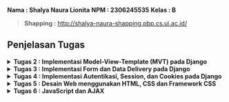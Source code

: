 **Nama : Shalya Naura Lionita**
**NPM : 2306245535**
**Kelas : B**
>**Shapping :** http://shalya-naura-shapping.pbp.cs.ui.ac.id/

## **Penjelasan Tugas**
<details>
<summary> <b> Tugas 2 : Implementasi Model-View-Template (MVT) pada Django <b> </summary>  


## **Implementasi Checklist Tugas**
* ### Membuat proyek Django baru:
1. Pertama saya membuat direktori baru dengan nama 'shapping' kemudian mengaktifkan virtual environmentnya.
2. Membuat berkas baru dengan nama requirement.txt untuk menyimpan dependencies yang diperlukan, yaitu :
```
django
gunicorn
whitenoise
psycopg2-binary
requests
urllib3
```

3. Melakukan instalasi terhadap dependenciesnya dengan menjalankan perintah 'pip install -r requirements.txt'
4. Terakhir membuat proyek Django bernama 'shapping' dengan menjalankan perintah 'django-admin startproject mental_health_tracker .'  


* ### Membuat aplikasi dengan nama main pada proyek Shapping:
1. Membuka terminal di dalam direktori Shapping kemudian menjalankan perintah 'python manage.py startapp main' agar membuat direktori baru bernama main di dalam direktori utama Shappiing.
2. Setelah terbentuk direktori baru bernama main, direktori main tersebut akan berisi struktur awal untuk membuat aplikasi.
3. Mmebuka berkas settings.py di dalam direktori proyek Shapping (bukan direktori utama) kemudian menambahkan 'main' di dalam daftar aplikasi yang dapat diakses pada variabel INSTALLED_APPS.
4. aplikasi main berhasil dibuat dan didaftarkan.  


* ### Membuat routing pada proyek agar dapat menjalankan aplikasi main:
1. Membuat berkas urls.py di dalam direktori main yang telah saya buat tadi
2. Mengisi urls.py dengan kode berikut :

```
from django.urls import path
from main.views import show_main

app_name = 'main'

urlpatterns = [
    path('', show_main, name='show_main'),
]
```

3. Membuka berkas urls.py yang ada di dalam direktori proyek shapping lalu menambahkan fungsi include dan rute Url di dalam variabel urlpatterns seperti berikut :

```
from django.contrib import admin
from django.urls import path, include

urlpatterns = [
    path('admin/', admin.site.urls),
    path('', include('main.urls')),
]
```

4. Menjalankan proyek Django dengan perintah 'python manage.py runserver'.  


* ### Membuat model pada aplikasi main dengan nama Product yang memiliki atribut wajib name, price, dan description :
1. Membuka berkas models.py yang sudah ada pada direktori aplikasi main kemudian diisi dengan kode berikut:

```
from django.db import models

class MoodEntry(models.Model):
    mood = models.CharField(max_length=255)
    time = models.DateField(auto_now_add=True)
    feelings = models.TextField()
    mood_intensity = models.IntegerField()

    @property
    def is_mood_strong(self):
        return self.mood_intensity > 5
```

2. Menjalankan perintah 'python manage.py makemigrations' untuk membuat migrasi model dan perintah 'python manage.py migrate' untuk menerapkan migrasi ke dalam basis data lokal.  


* ### Membuat sebuah fungsi pada views.py :
1. Membuka berkasi views.py yang terletak di dalam berkas aplikasi main kemudia menambahkan fungsi show_main di bawah impor yang sudah ada seperti berikut :

```
def show_main(request):
context = {
    'name' : 'Liquid Blush',
    'price': 'Rp350.000,00',
    'description': 'Meet our new Liquid Blush with high quiality ingredients that will blow your mind!',
    'rating' : '4.7/5.0',
}

return render(request, "main.html", context)  
```  


* ### Membuat sebuah routing pada urls.py aplikasi main untuk memetakan fungsi yang telah dibuat pada views.py :
1. Membuat berkas urls.py di dalam direktori main yang telah saya buat tadi
2. Mengisi urls.py dengan kode berikut :

```
from django.urls import path
from main.views import show_main

app_name = 'main'

urlpatterns = [
    path('', show_main, name='show_main'),
]
```

3. Membuka berkas urls.py yang ada di dalam direktori proyek shapping lalu menambahkan fungsi include dan rute Url di dalam variabel 
```
urlpatterns seperti berikut :

    from django.contrib import admin
    from django.urls import path, include

    urlpatterns = [
        path('admin/', admin.site.urls),
        path('', include('main.urls')),
    ]
```

4. Menjalankan proyek Django dengan perintah 'python manage.py runserver'.  


* ### Melakukan deployment ke PWS terhadap aplikasi yang sudah dibuat :
1. Mengakses halaman pws (https://pbp.cs.ui.ac.id) kemudian login dengan data diri saya
2. DI home page PWS, saya membuat proyek baru dengan 'Create New Project' lalu membuat project name sebagai shapping.
3. Kembali ke VS Code, pada berkas settings.py di dalam direktori proyek shapping saya mengubah ALLOWED_HOSTS menjadi:

```
    ALLOWED_HOSTS = ["localhost", "127.0.0.1", "shalya-naura-shapping.pbp.cs.ui.ac.id"]
```

4. Melakukan perintah git add, commit, dan push untuk menyimpan perubahan ke repositori GitHub yang telah saya buat sebelumnya.
5. Menjalankan perintah yang ada di informasi Project Command setelah saya membuat project baru di PWS di dalam terminal direktori utama shapping saya.
6. Saat melakukan perintah push ke dalam PWS saya, saya memasukkan username dan password yang saya terima saat saya membuat project di PWS.
7. Menjalankan perintah 'git branch -M main' untuk merubah branch utama saya menjadi main
8. Terakhir saya menunggu di site bar situs PWS saya hingga project saya menjadi success.

* ### Membuat sebuah README.md :
1. Membuat berkas baru README.md
2. Masukkan link aplikasi PWS saya yang sudah di-deploy
3. Menjawab pertanyaan yang disediakan  


## **Bagan Request Client ke web aplikasi berbasis Django**
![Bagan](images/bagan.jpg)
Pada aplikasi berbasis Django, alur dimulai ketika client mengirimkan request HTTP ke server. Request ini diterima oleh urls.py, yang bertugas memetakan URL ke fungsi tertentu di views.py. Di views.py, logika aplikasi diproses, dan jika diperlukan data dari database, views.py akan berinteraksi dengan models.py untuk mengambil atau memanipulasi data. Setelah data diperoleh, views.py mengirimkan data tersebut ke template (mengubah HTTP ke bentuk halaman HTML) yang akan di-render menjadi halaman web. views.py kemudian akan mengambil data yang diperlukan models.py lalu menampilkannya menggunakan template.  



## **Menjelaskan Fungsi git dalam pengembangan perangkat lunak**
Git adalah alat versi kontrol yang digunakan dalam pengembangan perangkat lunak untuk:
1. Melacak Perubahan Kode: Mencatat setiap perubahan yang dilakukan pada kode, memungkinkan pengembang untuk melihat riwayat perubahan.
2. Kolaborasi Tim: Memungkinkan beberapa pengembang bekerja pada proyek yang sama tanpa konflik melalui fitur branching.
3. Branching dan Merging: Pengembang dapat membuat branch untuk fitur baru atau perbaikan, lalu menggabungkannya ke kode utama setelah diuji.
4. Pemulihan Versi: Memungkinkan rollback ke versi kode sebelumnya jika terjadi kesalahan.
5, Review Kode: Kode dapat direview melalui pull request sebelum digabungkan ke branch utama.  



## **Mengapa framework Django dijadikaan pemulaan pembelajaran pengembangan perangkat lunak?**
Django dipilih untuk pemula karena:
1. Struktur MVT yang jelas memudahkan pemahaman.
2. Fitur bawaan lengkap (otentikasi, keamanan, manajemen database) mempercepat pengembangan.
3. ORM sederhana mempermudah interaksi dengan database tanpa perlu SQL.
4. Keamanan bawaan melindungi dari ancaman umum seperti CSRF dan SQL injection.
5. Dokumentasi lengkap dan komunitas besar mendukung pembelajaran.

Django memungkinkan pemula memahami konsep dasar pengembangan web dengan cepat dan efektif.  



## **Mengapa model pada Django disebut sebagai ORM?**  
Model pada Django disebut sebagai ORM (Object-Relational Mapping) karena model ini menghubungkan antara objek Python dan tabel dalam database. Dengan ORM, pengembang dapat berinteraksi dengan database menggunakan objek Python alih-alih menulis query SQL langsung.

ORM secara otomatis menerjemahkan operasi seperti Create, Read, Update, Delete (CRUD) ke dalam perintah SQL yang dieksekusi di database, sehingga pengembang hanya perlu bekerja dengan objek Python untuk mengelola data. Ini membuat pengelolaan database lebih sederhana dan lebih aman.  

</details>

<details>
<summary> <b> Tugas 3 : Implementasi Form dan Data Delivery pada Django <b> </summary>

## **Mengapa kita memerlukan data delivery dalam pengimplementasian sebuah platform?**
Data delivery diperlukan dalam pengimplementasian sebuha platform karena platform modern sering kali mengandalkan transfer data yang efisien, aman, dan tepat waktu untuk menyediakan layanan kepada pengguna. Beberapa alasan mengapa data delivery sengatlah penting :
1. Ketersediaan dan Kecepatan Akses Informasi : Data delivery memastikan pengguna dapat mengakses informasi yang mereka butuhkan dengan cepat dan tepat.
2. Sinkronisasi Data antar Komponen : Data delivery membantu menyinkronkan data di antara komponen-komponen tersebut sehingga sistem bekerja secara konsisten dan terkoordinasi.
3. User Experience yang Lebih Baik : Pengiriman data yang cepat dan handal memastikan pengguna tidak mengalami lag atau kesalahan saat mengakses platform.

Masih ada banyak lagi alasan mengapa memerlukan data delivery dalam pengimplementasian sebuah platform seperti real-time data processing, keamanan dan privasi data, Optimasi kinerja sistem, dan lain sebagainya. Maka dari itu, data delivery menjadi hal yang sangat penting dalam pengoperasian platform modern. Dengan pengiriman data yang tepat dan efisien, platform dapat memberikan layanan yang lebih cepat, lebih aman, dan lebih dapat diandalkan, yang pada akhirnya menignkatkan pengalaman pengguna dan efisiensi operasional.  



## **Menurutmu, mana yang lebih baik antara XML dan JSON? Mengapa JSON lebih populer dibandingkan XML?**
Menurut saya, JSON lebih baik jika dibandingkan dengan XML. Secara umum, JSON memang lebih disukai dan populer dibandingkan XML, terutama dalam pengembangan aplikasi web modern. Ada beberapa alasan yang dapat mendukung pernyataan saya mengenai popularitas JSON dibandingkan dengan XML :
1. Format yang Lebih Ringkas dan Mudah Dibaca : JSON memiliki format yang lebih sederhana, ringkas, dan mudah dibaca karena JSON menggunakan tanda kurung kurawal "{}" untuk objek dan tanda kurung siku "[]" untuk array. XML, di sisi lain, menggunakan tag pembuka dan penutup "(<tag>...</tag>)", yang cenderung membuat file panjang dan sulit dibaca.
2. Kinerja yang Lebih Baik : Karena JSON lebih ringan dan ringkas dibandingkan XML, pengiriman data JSON melalui jaringan memerlukan lebih sedikit bandwith dan labih cepat.
3. Lebih Mudah Diprodes oleh Banyak Bahasa Pemrograman : JSON lebih mudah diproses oleh banyak bahasa pemrograman modern, seperti Python, Ruby, JavaScript, dan PHP memiliki dukungan asli untuk bekerja dengan JSON.

Berdasarkan alasan-alasan tersebut, menurut saya, JSON lebih baik dalam hal kinerja, kemudahan integrasi, dan kesederhanaan, sehingga lebih cocok untuk aplikasi web dan mobile modern. Meskipun terkadang XML masih perlu digunakan untuk hal-hal tertentu, JSON tetap lebih populer dan nyaman digunakan karena kesederhanaan, efisiensi, dan kemampuannya untuk bekerja lebih baik dengan bahasa pemrograman modern dan arsitektur web.  

  

## **Jelaskan fungsi dari method is_valid() pada form Django dan mengapa kita membutuhkan method tersebut?**
Method is_valid() pada form Django memiliki fungsi untuk memvalidasi data yang dikirimkan ke form, baik dari request (biasanya POST) maupun dari sumber lainnya. Method ini sangat penting karena memastikan bahwa data yang di-input oleh pengguna sudah sesuai dengan aturan dan batasan yang ditentukan pada form sebelum data tersebut digunakan atau disimpan ke database. Berikut ini beberapa fungsi "is_valid()" dalam Django :
1. Memeriksa Validasi Data : Method "is_valid()" akan memeriksa apakah data yang dikirimkan melalui form sesuai dengan semua aturan validasi yang didefinisikan di dalam form.
2. Mengisi Atribut "cleaned_data" : Jika form valid, method "is_valid()" akan mengisi atribut "cleaned_data," yang berisi data yang telah divalidasi dan difromat ulang sesuai dengan aturan yang telah ditetapkan.
3. Mengumpulkan Error Jika Tidak Valid : Jika data form tidak valid, method "is_valid()" akan mengisi atribut "errors," yang berisi detail kesalahan validasi yang terjadi.  


Berikut beberapa alasan mengapa kita membutuhkan "is_valid()" :
1. Mencegah Data yang Tidak Valid Untuk Masuk ke Database : Tanpa validasi, data yang tidak sesuai atau salah dapat masuk ke dalam databse, yang bisa menyebablan masalah seperti korupsi data, error aplikasi, atau hasil yang tidak diinginkan.
2. Keamanan Aplikasi : Dengan menggunakan validasi form, kita dapat melindungi aplikasi dari input yang berbahaya, seperti serangan, karena data yang tidak sesuai tidak akan diproses atau dimasukkan ke dalam sistem.
3. Memberikan Feedback kepada Pengguna : "is_valid()" membantu memberikan umpan balik langsung kepada pengguna jika mereka mengisi form dengan data yang tidak valid.  

Method "is_valid()" adalah komponen penting dalam sistem form Django yang membantu memastikan bahwa data yang dikirim oleh pengguna sesuai dengan aturan yang ditenntukan. Ini membantu melindungi aplikasi dari kesalahan input, menjaga integritas data, meningkatkan keamanan, dan memberikan umpan balik yang baik kepada pengguna.
  

## **csrf_token pada Django
CSRF token (Cross-Site Request Forgery token) adalah bagian penting dari keamanan dalam aplikasi Django, terutama saat menangani form yang mengirimkan data melalui metode POST. Ini adalah mekanisme yang melindungi aplikasi dari serangan CSRF, yang merupakan salah satu jenis serangan keamanan pada aplikasi web.  
  

* ### Mengapa Kita Membutuhkan "csrf_token" dalam Form Django?
1. Melindungi dari Serangan CSRF : Serangan CSRF terjadi ketika penyerang mencoba memanfaatkan sesi aktif pengguna untuk mengirimkan permintaan palsu ke server tanpa sepengetahuan pengguna. Jika aplikasi tidak dilindungi oleh CSRF token, penyerang dapat memalsukan permintaan atas nama pengguna yang sudah login dan memiliki sesi aktif.
2. Meningkatkan Keamanan Aplikasi : CSRF token memastikan bahwa setiap permintaan POST yang dikirimkan dari form web diverifikasi terlebih dahulu. Server memeriksa token pada setiap permintaan POST untuk memastikan bahwa itu berasal dari halaman atau situs yang sah, bukan dari sumber eksternal atau skrip jahat. Tanpa csrf_token, permintaan berbahaya bisa diterima dan diproses oleh server, yang bisa menimbulkan risiko keamanan serius.  

* ### Apa yang Terjaid Jika Tidak Menambahkan "csrf_token" pada Form?
1. Serangan CSEF dapat terjadi : Penyerang dapat mengeksploitasi sesi login aktif pengguna di aplikasi web. Dengan cara membuat halaman web yang berbahaya, penyerang bisa memaksa browser pengguna untuk melakukan permintaan POST ke server aplikasi tanpa disadari oleh pengguna.
2. Form Tidak Akan Diproses oleh Django : Secara default, Django akan menolak setiap permintaan POST tanpa CSRF token, dan menghasilkan kesalahan 403 Forbidden. Django memiliki mekanisme perlindungan otomatis yang akan memeriksa apakah setiap form POST mengandung token. Jika token tidak ada atau tidak valid, permintaan akan diblokir.  
  

* ### Bagaimana Penyerang Bisa Memanfaatkan Ketiadaan "csrf_token"?
Jika aplikasi web tidak menggunakan csrf_token, penyerang bisa melakukan serangan CSRF dengan langkah-langkah berikut :
1. Mengelabui Pengguna untuk Mengirim Permintaan Berbahaya : Penyerang dapat membuat situs web palsu atau menyisipkan link berbahaya di email, media sosial, atau pesan lainnya. Ketika pengguna yang login ke aplikasi membuka situs palsu atau mengklik link tersebut, situs tersebut akan mengirimkan permintaan POST ke server aplikasi menggunakan sesi pengguna yang sah.
2. Manipulasi Form di Latar Belakang : Dengan ketiadaan "csrf_token", penyerang dapat menyisipkan permintaan POST di latar belakang (melalui skrip tersembunyi) yang dikirim dari situs eksternal ke server aplikasi. Permintaan ini menggunakan sesi autentikasi pengguna yang aktif tanpa mereka sadari.  

"csrf_token" adalah komponen penting dalam keamanan form di Django yang melindungi aplikasi dari serangan Cross-Site Request Forgery (CSRF). Tanpa CSRF token, penyerang bisa memanfaatkan sesi pengguna yang sah untuk melakukan aksi tanpa izin, seperti mengubah data atau melakukan transaksi atas nama pengguna. Django menyediakan perlindungan bawaan ini agar aplikasi web aman dari serangan semacam ini.
  
    

## **Jelaskan bagaimana cara kamu mengimplementasikan checklist di atas secara step-by-step (bukan hanya sekadar mengikuti tutorial).  
  

* ### Membuat input form untuk menambahkan objek model pada app sebelumnya.
1. Membuat berkas baru di dalam direktori main dengan nama "forms.py" yang dapat menerima entry baru.
2. Menambahkan beberapa import berikut di dalam berkas views.py yang ada dalam direktori main :  

from django.shortcuts import render, redirect
from main.forms import EntryForm
from main.models import Entry

3. Membuat fungsi baru dengan nama create_entry yang mempunyai parameter request sehingga dapat menghasilkan form yang bisa menambahkan data entry secara otomatis ketika data di-submit dari form :

```
def create_entry(request):
    form = EntryForm(request.POST or None)

    if form.is_valid() and request.method == "POST":
        form.save()
        return redirect('main:show_main')

    context = {'form': form}
    return render(request, "create_entry.html", context)
```

4. Mengubah fungsi show_main dalam berkas views.py menjadi seperti :

```
def show_main(request):
    entries = Entry.objects.all()

    context = {
        'nama' : 'Shalya Naura Lionita',
        'kelas' : 'PBP B',
        'entries': entries
    }

    return render(request, "main.html", context)
```

5. Mengimport fungsi create_entry pada berkas urls.py :

```
from main.views import show_main, create_entry
```

6. Menambahkan path URL ke dalam variabel urlpatterns pada urls.py untuk mengakses fungsi yang sudah di import sebelumnya :

```
urlpatterns = [
    ...
    path('create-entry', create_entry, name='create_entry'),
]
```

7. Membuat berkas HTML baru pada direktori main/templates dan diisi sebagai berikut :

```
{% extends 'base.html' %} 
{% block content %}
<h1>Add New Mood Entry</h1>

<form method="POST">
  {% csrf_token %}
  <table>
    {{ form.as_table }}
    <tr>
      <td></td>
      <td>
        <input type="submit" value="Add Mood Entry" />
      </td>
    </tr>
  </table>
</form>

{% endblock %}
```

8. Menambahkan kode {% block content %} pada berkas main.html :

```
{% if not mood_entries %}
<p>Belum ada data untuk produk yang dijual</p>
{% else %}
<table>
  <tr>
    <th>Product Name</th>
    <th>Price</th>
    <th>Description</th>
    <th>Rating</th>
  </tr>

  {% comment %} Berikut cara memperlihatkan data produk di bawah baris ini 
  {% endcomment %} 
  {% for mood_entry in mood_entries %}
  <tr>
    <td>{{mood_entry.product_name}}</td>
    <td>{{mood_entry.price}}</td>
    <td>{{mood_entry.description}}</td>
    <td>{{mood_entry.rating}}</td>
  </tr>
  {% endfor %}
</table>
{% endif %}

<br />

<a href="{% url 'main:create_mood_entry' %}">
  <button>Add New Product</button>
</a>
{% endblock content %}
```

9. Mengecek keberhasilan kode dengan menjalankan perintah "python manage.py runserver" dan membuka link http://localhost:8000/  

  

* ### Tambahkan 4 fungsi views baru untuk melihat objek yang sudah ditambahkan dalam format XML, JSON, XML by ID, dan JSON by ID.
1. Menambahkan import pada berkas views.py pada direktori main seperti berikut :
from django.http import HttpResponse
from django.core import serializers

2. Membuat fungsi baru, yaitu show_xml, show_json, show_xml_by_id, dan show_json_by_id yang me-return fungsi berupa HttpResponse :

```
def show_xml(request):
    data = MoodEntry.objects.all()
    return HttpResponse(serializers.serialize("xml", data), content_type="application/xml")

def show_json(request):
    data = MoodEntry.objects.all()
    return HttpResponse(serializers.serialize("json", data), content_type="application/json")

def show_xml_by_id(request, id):
    data = MoodEntry.objects.filter(pk=id)
    return HttpResponse(serializers.serialize("xml", data), content_type="application/xml")

def show_json_by_id(request, id):
    data = MoodEntry.objects.filter(pk=id)
    return HttpResponse(serializers.serialize("json", data), content_type="application/json")  
```


* ### Membuat routing URL untuk masing-masing views yang telah ditambahkan pada poin 2.
1. Menambahkan import untuk fungsi yang telah dibuat di views.py ke dalam urls.py :

from main.views import show_main, create_mood_entry, show_xml, show_json, show_xml_by_id, show_json_by_id

2. Menambahkan path url ke dalam urlpatterns untuk mengakses fungsi yang telah di import :

```
path('xml/', show_xml, name='show_xml'),
    path('json/', show_json, name='show_json'),
    path('xml/<str:id>/', show_xml_by_id, name='show_xml_by_id'),
    path('json/<str:id>/', show_json_by_id, name='show_json_by_id'),
```

3. Menjalankan proyek Django dengan perintah "python manage.py runserver" dan membuka 4 link, yaitu :
http://localhost:8000/xml/  
http://localhost:8000/json/  
http://localhost:8000/xml/[id]/  
http://localhost:8000/json/[id]/  

  
  
* ### Menjawab beberapa pertanyaan berikut pada README.md pada root folder.
1. Menjelaskan mengapa kita memerlukan data delivery dalam pengimplementasian sebuah platform.
2. Menjelaskan menurut saya yang lebih baik antara XML dan JSON beserta alasan mengapa JSON lebih populer dibandingkan XML.
3. Menjelaskan fungsi dari method "is_valis()" pada form di Django dan mengapa kita membutuhkannya.
4. Menjelaskan mengapa kita membutuhkan "csrf_token" saat membuat form di Django,  apa yang dapat terjadi jika tidak menambahkannya, serta bagaimana hal tersebut dapat dimanfaatkan oleh penyerang.
5. Menjelaskan bagaimana saya mengimplementasikan checklist dari Tugas 3 secara step-by-step di dalam README.md
6. Mengakses keempat URL di poin 2 menggunakan Postman, kemudian screenshot hasil akses, lalu mengunggah foto ke dalam berkas README.md
7. Melakukan add-commit-push ke GitHub.  

  
  
## **Mengakses keempat URL di poin 2 menggunakan Postman, membuat screenshot dari hasil akses URL pada Postman, dan menambahkannya ke dalam README.md.
![XML](images/xml.jpg)
![JSON](images/json.jpg)
![XML](images/xmlbyid.jpg)
![XML](images/jsonbyid.jpg)  

</details>

<details>
<summary> <b> Tugas 4 : Implementasi Autentikasi, Session, dan Cookies pada Django <b> </summary>  


## ** Apa Perbedaan Antara HttpResponseRedirect() dan redirect()?
1. **HttpResponseRedirect()** adalah kelas Django yang secara eksplisit mengembalikan objek respon yang diarahkan ke URL yang diberikan.
2. **redirect()** adalah shortcut yang digunakan untuk menghasilkan **HttpResponseRedirect()**. **redirect()** lebih sering digunakan karena lebih ringkas dan fleksibel, serta memungkinkan menerima objek model, nama view, atau URL secara langsung.  
  

## ** Jelaskan cara kerja penghubungan model Product dengan User!
Hubungan antara model Product dan User dapat dibuat menggunakan ForeignKey pada model Product yang merujuk ke model User. Dengan cara ini, setiap produk akan terkait dengan pengguna tertentu, sehingga pengguna yang login dapat mengelola produk miliknya sendiri.
```
class Product(models.Model):
    user = models.ForeignKey(User, on_delete=models.CASCADE)
    id = models.UUIDField(primary_key=True, default=uuid.uuid4, editable=False)
    product_name = models.CharField(max_length=255)
    price = models.IntegerField()
    description = models.TextField()
    rating = models.IntegerField()
```

## ** Apa perbedaan antara authentication dan authorization, dan apa yang dilakukan saat penggunna login?
1. Authentication adalah proses verifikasi identitas pengguna, seperti memastikan username dan password yang diberikan benar.
2. Authorization adalah proses yang terjadi setelah authentication, di mana sistem menentukan apa yang diizinkan atau tidak diizinkan dilakukan oleh pengguna yang sudah di-autentikasi.  
  

Saat pengguna login di Django, sistem melakukan authentication terlebih dahulu, dan jika berhasil, informasi pengguna disimpan dalam session. Django kemudian menggunakan session ini untuk mengelola otorisasi pengguna.

## ** Bagaimana Django mengingat pengguna yang telah login? Jelaskan kegunaan lain dari cookies dan apakah semua cookies aman digunakan?
Django mengingat pengguna yang telah login melalui session. Ketika pengguna login, Django membuat session ID yang disimpan sebagai cookie di browser. Setiap kali pengguna melakukan request, session ID ini dikirim kembali ke server, yang kemudian mengidentifikasi pengguna.  
  

Cookies juga digunakan untuk menyimpan data sementara seperti preferensi pengguna. Namun, tidak semua cookies aman karena mereka bisa diekspos jika tidak dikonfigurasi dengan baik. Secure cookies dan HttpOnly cookies lebih aman karena hanya bisa diakses melalui HTTPS atau tidak bisa diakses oleh JavaScript.  
  
  
## ** Jelaskan bagaimana cara mengimplementasikan checklist di atas secara step-by-step:  

* ### Mengimplementasikan fungsi registrasi, login, dan logout
**REGISTRASI**
1. Membuka file 'views.py' pada direktori main kemudian menambahkan import untuk 'UseCreatuinForm' dan 'massages' dari Django :
```
from django.contrib.auth.forms import UserCreationForm
from django.contrib import messages
```

2. Membuat fungsi view untuk register dengan menggunakan 'UserCreationForm' :
```
def register(request):
    form = UserCreationForm()

    if request.method == "POST":
        form = UserCreationForm(request.POST)
        if form.is_valid():
            form.save()
            messages.success(request, 'Your account has been successfully created!')
            return redirect('main:login')
    context = {'form':form}
    return render(request, 'register.html', context)
```

3. Menambahkan URL path di 'urls.py' untuk halaman registrasinya :
```
    path('register/', register, name='register'),
```  
  

**LOGIN**
1. Mmebuka file 'views.py' pada subdirektori main kemudian menambahkan import untuk menggunakan autentikasi bawaan Django :
```
from django.contrib.auth.forms import AuthenticationForm
from django.contrib.auth import authenticate, login
```

2. Membuat fungsi 'login_user' yang akan menangani proses login :
```
def login_user(request):
    if request.method == 'POST':
        form = AuthenticationForm(data=request.POST)
        if form.is_valid():
            user = form.get_user()
            login(request, user)
            return redirect('main:show_main')  # Redirect ke halaman utama setelah login
    else:
        form = AuthenticationForm(request)

    context = {'form': form}
    return render(request, 'login.html', context)
```

3. Membuat file 'login.html' pada direktori main/templates kemudia mengisi dengan template login :
```
{% extends 'base.html' %}

{% block meta %}
<title>Login</title>
{% endblock meta %}

{% block content %}
<div class="login">
  <h1>Login</h1>

  <form method="POST" action="">
    {% csrf_token %}
    <table>
      {{ form.as_table }}
      <tr>
        <td></td>
        <td><input class="btn login_btn" type="submit" value="Login" /></td>
      </tr>
    </table>
  </form>

  {% if messages %}
  <ul>
    {% for message in messages %}
    <li>{{ message }}</li>
    {% endfor %}
  </ul>
  {% endif %}

  Don't have an account yet? <a href="{% url 'main:register' %}">Register Now</a>
</div>
{% endblock content %}
```

4. Menambahkan URL untuk halaman login di 'urls.py' :
```
from main.views import login_user

urlpatterns = [
    ...
    path('login/', login_user, name='login'),
]
```  
  
**LOGOUT**
1. Di dalam file 'views.py' pada subdirektori main, menambahkan lagi import untuk fungsi logout dari Django :
```
from django.contrib.auth import logout
```

2. Membuat fungsi 'logout_user' yang akan menangani proses logout :
```
def logout_user(request):
    logout(request)
    return redirect('main:login')  # Setelah logout, pengguna diarahkan ke halaman login
```

3. Menambahkan URL untuk logout di 'urls.py' :
```
from main.views import logout_user

urlpatterns = [
    ...
    path('logout/', logout_user, name='logout'),
]
```

4. Menambahkan tombol logout di 'main.html' untuk memungkinkan pengguna keluar dari aplikasi :
```
<a href="{% url 'main:logout' %}">
  <button>Logout</button>
</a>
```  



* ### Menghubungkan model Product dengan User
Untuk menghubungkan model Product dengan User, tambahkan field ForeignKey pada model Product:
```
from django.contrib.auth.models import User

class Product(models.Model):
    user = models.ForeignKey(User, on_delete=models.CASCADE)
    name = models.CharField(max_length=255)
    description = models.TextField()
    price = models.DecimalField(max_digits=10, decimal_places=2)
```  

Dengan cara ini, setiap produk akan terkait dengan pengguna tertentu. on_delete=models.CASCADE memastikan bahwa ketika akun pengguna dihapus, semua produk yang dimiliki oleh pengguna tersebut juga akan terhapus.  
  

* ### Menampilkan detail informasi pengguna yang sedang logged in seperti username dan menerapkan cookies seperti last login pada halaman utama aplikasi.
1. Membuka file 'views.py' yang ada di subdirektori main kemudian menambahkan import :
```
import datetime
from django.http import HttpResponseRedirect
from django.urls import reverse
```  
2. Menambahkan cookie yang bernama last_login di dalam fungsi login_user :
```
if form.is_valid():
    user = form.get_user()
    login(request, user)
    response = HttpResponseRedirect(reverse("main:show_main"))
    response.set_cookie('last_login', str(datetime.datetime.now()))
    return response
```  
3. Menambahkan potongan kode 'last_login' pada fungsi show_main :
```
'last_login': request.COOKIES['last_login'],
```  

4. Mengubah fungsi logout_user menjadi :
```
def logout_user(request):
    logout(request)
    response = HttpResponseRedirect(reverse('main:login'))
    response.delete_cookie('last_login')
    return response
```  

5. Menambahkan potongan kode ke dalam berkas 'main.html' untuk menampilkan last login :
```
...
<h5>Sesi terakhir login: {{ last_login }}</h5>
...
```  
  

## ** Menjawab pertanyaan README
Setelah semua fitur di atas diimplementasikan, perbarui file README.md untuk menjelaskan langkah-langkah implementasi tersebut dan jawaban dari beberapa pertanyaan yang diberikan.

</details>

<details>
<summary> <b> Tugas 5 : Desain Web menggunakan HTML, CSS dan Framework CSS <b> </summary>


## ** Jika terdapat beberapa CSS selector untuk suatu elemen HTML, jelaskan urutan prioritas pengambilan CSS selector tersebut!  
1. Inline Style : Style yang diterapkan langsung pada elemen HTML menggunakan atribut style. **Prioritas : Paling tinggi**
2. ID Selector : Menggunakan tanda # untuk mendefinisikan style yang diterapkan pada elemen dengan ID tertentu. **Prioritas : Lebih tinggi daripada class dan tag selectors, tetapi lebih rendah dari inline styles.**
3. Class Selector, Attribute Selector, dan Pseudo-Class : Class Selector menggunakan tanda . diikuti oleh nama class. Attribute Selector memungkinkan penargetan elemen berdasarkan atribut tertentu. Pseudo-Class menerapkan style pada elemen berdasarkan kondisi tertentu (misal: hover). **Prioritas :  Lebih tinggi daripada tag selectors, tetapi lebih rendah daripada ID selectors.**
4. Element Selector (Tag Selector) : Style yang diterapkan berdasarkan nama elemen HTML. **Prioritas : Lebih rendah daripada ID dan class selectors.**
5. Universal Selector : Menggunakan tanda * untuk menerapkan style ke semua elemen di dalam dokumen. **Prioritas : Paling rendah setelah element selectors**
6. External dan Internal Style Sheets : External Stylesheet adalah file CSS terpisah yang di-link ke halaman HTML menggunakan tag 'link'. Internal Stylesheet adalah style yang didefinisikan di dalam tag 'style' di dalam elemen 'head' pada halaman 'HTML'. **Prioritas : Paling rendah setelah 'element' selectors**
7. Browser Default Styles : Style yang diterapkan secara otomatis oleh browser jika tidak ada style yang ditentukan. Setiap browser memiliki default yang berbeda. **Prioritas : Terendah, diterapkan hanya jika tidak ada style lain yang berlaku**  
Urutan prioritas CSS sangat penting dalam menentukan gaya yang diterapkan pada elemen HTML. Inline styles memiliki prioritas tertinggi, diikuti oleh external dan internal style sheets, dan akhirnya browser default styles. Memahami urutan ini membantu dalam pengaturan dan pengelolaan CSS secara efektif.  

    


## ** Mengapa responsive design menjadi konsep yang penting dalam pengembangan aplikasi web? Berikan contoh aplikasi yang sudah dan belum menerapkan responsive design!  
Responsive design memastikan website dapat diakses dan berfungsi baik di berbagai ukuran layar dan perangkat. Hal ini penting karena pengguna mengakses web melalui perangkat yang berbeda, mulai dari ponsel hingga desktop. Contoh aplikasi yang menerapkan responsive design adalah Google, yang tampil optimal di perangkat apa pun. Sebaliknya, situs web lama sering kali hanya dirancang untuk layar desktop, sehingga tampak tidak proporsional saat diakses di perangkat mobile.  
  


## ** Jelaskan perbedaan antara margin, border, dan padding, serta cara untuk mengimplementasikan ketiga hal tersebut!  
1. **Margin** : Jarak di luar elemen, memisahkan elemen dari elemen lainnya.
2. **Border** : Garis di sekitar elemen, memisahkan elemen dari margin dan padding.
3. **Padding** : Ruang di dalam elemen antara konten dan border.  

**Cara Implementasi :**
```
div {
  margin: 20px;
  border: 2px solid black;
  padding: 15px;
}
```  
  


## ** Jelaskan konsep flex box dan grid layout beserta kegunaannya!  
1. **Flexbox** adalah layout satu dimensi yang digunakan untuk mengatur elemen dalam satu baris atau kolom. Berguna untuk mengatur alignment dan distribusi ruang antar elemen dalam container.
2. **Grid Layout** adalah layout dua dimensi yang memungkinkan kita untuk mengatur elemen dalam baris dan kolom. Ini sangat efektif untuk layout yang lebih kompleks.  
  


## ** Jelaskan bagaimana cara kamu mengimplementasikan checklist di atas secara step-by-step (bukan hanya sekadar mengikuti tutorial)! 

* ### Implementasikan fungsi untuk menghapus dan mengedit product.
1. Membuat 2 fungsi baru di dalam berkas 'views.py', yaitu edit_produt dan delete_product seperti berikut.
**edit_product :**
```
def edit_product(request, id):
    # Get mood entry berdasarkan id
    mood = MoodEntry.objects.get(pk = id)

    # Set mood entry sebagai instance dari form
    form = MoodEntryForm(request.POST or None, instance=mood)

    if form.is_valid() and request.method == "POST":
        # Simpan form dan kembali ke halaman awal
        form.save()
        return HttpResponseRedirect(reverse('main:show_main'))

    context = {'form': form}
    return render(request, "edit_product.html", context)
```  

**delete_product :**
```
def delete_product(request, id):
    # Get mood berdasarkan id
    product = MoodEntry.objects.get(pk = id)
    # Hapus mood
    product.delete()
    # Kembali ke halaman awal
    return HttpResponseRedirect(reverse('main:show_main'))
```  
2. Membuat berkas baru di dalam folder 'templates' yang berada dalam direktori 'main' untuk mengimplementasikan template halaman edit_product sesuai design yang telah saya buat :  

**edit_product.html :**
```
{% extends 'base.html' %}
{% load static %}
{% block meta %}
<title>Edit Product</title>
{% endblock meta %}

{% block content %}
{% include 'navbar.html' %}

<div class="flex flex-col min-h-screen bg-gray-100">
  <div class="container mx-auto px-4 py-8 mt-16 max-w-xl">
    <h1 class="text-3xl font-bold text-center mb-8 text-black">Edit Product</h1>
  
    <div class="shadow-md rounded-lg p-6 form-style" style="background-color: #fff5c2;">
      <form method="POST" class="space-y-6">
        {% csrf_token %}
        {% for field in form %}
          <div class="flex flex-col">
            <label for="{{ field.id_for_label }}" class="mb-2 font-semibold text-gray-700">
              {{ field.label }}
            </label>
            <div class="w-full">
              {{ field }}
            </div>
            {% if field.help_text %}
              <p class="mt-1 text-sm text-gray-500">{{ field.help_text }}</p>
            {% endif %}
            {% for error in field.errors %}
              <p class="mt-1 text-sm text-red-600">{{ error }}</p>
            {% endfor %}
          </div>
        {% endfor %}
        <div class="flex justify-center mt-6">
          <button type="submit" style="background-color: #e14f3a; color: white;" 
                  class="font-semibold px-6 py-3 rounded-lg hover:bg-[#d6393a] transition duration-300 ease-in-out w-full"> 
              Edit Product
          </button>
        </div>
      </form>
    </div>
  </div>
</div>

{% endblock %}
```  
3. Menambahkan import fungsi edit_product dan delete_product ke dalam berkas 'urls.py' :
```
from main.views import edit_product
from main.views import delete_product
```  
4. Menambahkan path ke dalam 'urlpatterns' untuk mengakses fungsi yang telah diimport :
```
urlpatterns = [
    ...
    path('edit-product/<uuid:id>', edit_product, name='edit_product'),
    path('delete/<uuid:id>', delete_product, name='delete_product'), 
]
```  
  

* ### Kustomisasi desain pada template HTML yang telah dibuat pada tugas-tugas sebelumnya (menggunakan Tailwind) dengan ketentuan yang telah diberikan
1. Kustomisasi halaman login, register, dan tambah product :  

**LOGIN :**
```
{% extends 'base.html' %}

{% block meta %}
<title>Sign in</title>
{% endblock meta %}

{% block content %}
<div class="min-h-screen flex items-center justify-center w-screen bg-gray-100 py-12 px-4 sm:px-6 lg:px-8">
  <div class="max-w-md w-full space-y-8">
    <div class="text-center">
      <img src="https://media-public.canva.com/UFYNA/MAGMDXUFYNA/1/tl.png" alt="Company Logo" class="mx-auto h-20 w-auto">
      <h2 class="mt-6 text-black text-3xl font-extrabold text-gray-900">
        Sign in to your account
      </h2>
    </div>
    <form class="mt-8 space-y-6" method="POST" action="">
      {% csrf_token %}
      <input type="hidden" name="remember" value="true">
      <div class="rounded-md shadow-sm -space-y-px">
        <div>
          <label for="username" class="sr-only">Username</label>
          <input id="username" name="username" type="text" required class="appearance-none rounded-none relative block w-full px-3 py-2 border border-gray-300 placeholder-gray-500 text-gray-900 rounded-t-md focus:outline-none focus:ring-[#e14f3a] focus:border-[#e14f3a] focus:z-10 sm:text-sm" placeholder="Username" style="border-color: #e14f3a;">
        </div>
        <div>
          <label for="password" class="sr-only">Password</label>
          <input id="password" name="password" type="password" required class="appearance-none rounded-none relative block w-full px-3 py-2 border border-gray-300 placeholder-gray-500 text-gray-900 rounded-b-md focus:outline-none focus:ring-[#e14f3a] focus:border-[#e14f3a] focus:z-10 sm:text-sm" placeholder="Password" style="border-color: #e14f3a;">
        </div>
      </div>

      <div>
        <button type="submit" class="group relative w-full flex justify-center py-2 px-4 border border-transparent text-sm font-medium rounded-md text-white bg-[#e14f3a] hover:bg-[#d6393a] focus:outline-none focus:ring-2 focus:ring-offset-2 focus:ring-indigo-500">
          Sign in
        </button>
      </div>
    </form>

    {% if messages %}
    <div class="mt-4">
      {% for message in messages %}
      {% if message.tags == "success" %}
            <div class="bg-blue-100 border border-blue-400 text-blue-700 px-4 py-3 rounded relative" role="alert">
                <span class="block sm:inline">{{ message }}</span>
            </div>
        {% elif message.tags == "error" %}
            <div class="bg-red-100 border border-red-400 text-red-700 px-4 py-3 rounded relative" role="alert">
                <span class="block sm:inline">{{ message }}</span>
            </div>
        {% else %}
            <div class="bg-blue-100 border border-blue-400 text-blue-700 px-4 py-3 rounded relative" role="alert">
                <span class="block sm:inline">{{ message }}</span>
            </div>
        {% endif %}
      {% endfor %}
    </div>
    {% endif %}

    <div class="text-center mt-4">
      <p class="text-sm text-black">
        Don't have an account yet?
        <a href="{% url 'main:register' %}" class="font-medium text-[#e14f3a] opacity-50 hover:opacity-100 hover:text-[#d6393a]">
          Register Now
        </a>
      </p>
    </div>
  </div>
</div>
{% endblock content %}
```  

**REGISTER :**
```
{% extends 'base.html' %}

{% block meta %}
<title>Register</title>
{% endblock meta %}

{% block content %}
<div class="min-h-screen flex items-center justify-center bg-gray-100 py-12 px-4 sm:px-6 lg:px-8">
  <div class="max-w-md w-full space-y-8 form-style">
    <div>
      <h2 class="mt-6 text-center text-3xl font-extrabold text-black">
        Create your account
      </h2>
    </div>
    <form class="mt-8 space-y-6" method="POST">
      {% csrf_token %}
      <input type="hidden" name="remember" value="true">
      <div class="rounded-md shadow-sm -space-y-px">
        {% for field in form %}
          <div class="{% if not forloop.first %}mt-4{% endif %}">
            <label for="{{ field.id_for_label }}" class="mb-2 font-semibold text-black">
              {{ field.label }}
            </label>
            <div class="relative">
              {{ field }}
              <div class="absolute inset-y-0 right-0 pr-3 flex items-center pointer-events-none">
                {% if field.errors %}
                  <svg class="h-5 w-5 text-red-500" fill="currentColor" viewBox="0 0 20 20">
                    <path fill-rule="evenodd" d="M18 10a8 8 0 11-16 0 8 8 0 0116 0zm-7 4a1 1 0 11-2 0 1 1 0 012 0zm-1-9a1 1 0 00-1 1v4a1 1 0 102 0V6a1 1 0 00-1-1z" clip-rule="evenodd" />
                  </svg>
                {% endif %}
              </div>
            </div>
            {% if field.errors %}
              {% for error in field.errors %}
                <p class="mt-1 text-sm text-red-600">{{ error }}</p>
              {% endfor %}
            {% endif %}
          </div>
        {% endfor %}
      </div>

      <div>
        <button type="submit" class="group relative w-full flex justify-center py-2 px-4 border border-transparent text-sm font-medium rounded-md text-white" style="background-color: #e14f3a;" onmouseover="this.style.backgroundColor='#d43c30'" onmouseout="this.style.backgroundColor='#e14f3a'">
          Register
        </button>        
      </div>
      
    </form>

    {% if messages %}
    <div class="mt-4">
      {% for message in messages %}
      <div class="bg-red-100 border border-red-400 text-red-700 px-4 py-3 rounded relative" role="alert">
        <span class="block sm:inline">{{ message }}</span>
      </div>
      {% endfor %}
    </div>
    {% endif %}

    <div class="text-center mt-4">
      <p class="text-sm text-black">
        Already have an account?
        <a href="{% url 'main:login' %}" class="font-medium" style="color: #e14f3a; opacity: 0.75; transition: opacity 0.3s;" onmouseover="this.style.opacity='1'" onmouseout="this.style.opacity='0.75'">
          Sign-in here
        </a>
      </p>
    </div>
  </div>
</div>
{% endblock content %}
```  

**ADD PRODUCT :**
```
{% extends 'base.html' %}
{% load static %}
{% block meta %}
<title>Add Product</title>
{% endblock meta %}

{% block content %}
{% include 'navbar.html' %}

<div class="flex flex-col min-h-screen bg-gray-100">
  <div class="container mx-auto px-4 py-8 mt-16 max-w-xl">
    <h1 class="text-3xl font-bold text-center mb-8 text-black">Add Product</h1>
  
    <div class="shadow-md rounded-lg p-6 form-style" style="background-color: #fff5c2;">
      <form method="POST" class="space-y-6">
        {% csrf_token %}
        {% for field in form %}
          <div class="flex flex-col">
            <label for="{{ field.id_for_label }}" class="mb-2 font-semibold text-gray-700">
              {{ field.label }}
            </label>
            <div class="w-full">
              {{ field }}
            </div>
            {% if field.help_text %}
              <p class="mt-1 text-sm text-gray-500">{{ field.help_text }}</p>
            {% endif %}
            {% for error in field.errors %}
              <p class="mt-1 text-sm text-red-600">{{ error }}</p>
            {% endfor %}
          </div>
        {% endfor %}
        <div class="flex justify-center mt-6">
          <button type="submit" style="background-color: #e14f3a; color: white;" 
                  class="font-semibold px-6 py-3 rounded-lg hover:bg-[#d6393a] transition duration-300 ease-in-out w-full"> 
              Add Product
          </button>
        </div>
      </form>
    </div>
  </div>
</div>

{% endblock %}
```  

2. Kustomisasi halaman daftar product di halaman utama dengan mengambil template dari card_product :  

**CARD PRODUCT :**
```
<div class="flex flex-col items-center">
    <div class="bg-gradient-to-r from-[#f8ac7d] via-[#f8ac7d] to-[#fce0d1] shadow-lg rounded-xl p-6 hover:shadow-2xl transform hover:scale-105 transition-transform duration-300 mb-6 w-full max-w-sm">
        <!-- Product Info -->
        <div class="text-center">
            <!-- Product Name -->
            <h3 class="text-xl font-semibold text-gray-800">{{ mood_entry.product_name }}</h3> <!-- Corrected field name -->
            
            <!-- Product Description -->
            <p class="font-medium text-lg mt-2 mb-4 text-gray-700">{{ mood_entry.description }}</p>

            <!-- Price -->
            <div class="mt-2 mb-4">
                <span class="px-3 py-1 rounded-full font-semibold" style="background-color: #ee8872; color: #fff;">Price: Rp{{ mood_entry.price }}</span>
            </div>

            <!-- Rating -->
            <div class="mt-2 mb-4">
                <span class="bg-yellow-200 text-yellow-700 px-3 py-1 rounded-full font-semibold">Rating: {{ mood_entry.rating }} ★</span>
            </div>

            <!-- Add to Cart Button -->
            <div class="mt-6">
                <button class="bg-red-600 hover:bg-red-700 text-white font-semibold px-4 py-2 rounded-full transition duration-300 ease-in-out transform hover:-translate-y-1 hover:scale-105">
                    Add to Cart
                </button>
            </div>
        </div>

        <!-- Action Buttons (Edit/Delete) -->
        <div class="mt-6 flex justify-center space-x-4">
            <a href="{% url 'main:edit_product' mood_entry.pk %}" class="bg-[#ee8872] hover:bg-[#d77666] text-white rounded-full p-2 transition duration-300 shadow-md"> <!-- Updated Edit Icon Color -->
                <svg xmlns="http://www.w3.org/2000/svg" class="h-6 w-6" fill="currentColor" viewBox="0 0 20 20">
                    <path d="M13.586 3.586a2 2 0 112.828 2.828L5.828 17H3v-2.828l10.586-10.586z" />
                </svg>
            </a>
            <a href="{% url 'main:delete_product' mood_entry.pk %}" class="bg-red-500 hover:bg-red-600 text-white rounded-full p-2 transition duration-300 shadow-md">
                <svg xmlns="http://www.w3.org/2000/svg" class="h-6 w-6" fill="currentColor" viewBox="0 0 20 20">
                    <path fill-rule="evenodd" d="M9 2a1 1 0 00-.894.553L7.382 4H4a1 1 0 000 2v10a2 2 0 002 2h8a2 2 0 002-2V6a1 1 0 100-2h-3.382l-.724-1.447A1 1 0 0011 2H9zM7 8a1 1 0 012 0v6a1 1 0 11-2 0V8zm5-1a1 1 0 00-1 1v6a1 1 0 102 0V8a1 1 0 00-1-1z" clip-rule="evenodd" />
                </svg>
            </a>
        </div>
    </div>
</div>
```  

**HALAMAN UTAMA :**
```
{% extends 'base.html' %}
{% load static %}

{% block meta %}
<title>Welcome to Shapping!</title>
{% endblock meta %}

{% block content %}
{% include 'navbar.html' %}

<div class="overflow-x-hidden px-4 md:px-8 pb-8 pt-24 min-h-screen bg-gray-100 flex flex-col">
    <div class="p-2 mb-6 relative">
        <div class="relative grid grid-cols-1 z-30 md:grid-cols-3 gap-8">
            {% include "card_info.html" with title='NPM' value=npm %}
            {% include "card_info.html" with title='Name' value=name %}
            {% include "card_info.html" with title='Class' value=kelas %}
        </div>

        <div class="h-full w-full py-6 absolute top-0 left-0 z-20 md:hidden flex" style="background-color: #e14f3a;">
            <div class="h-full min-w-4 mx-auto"></div>
        </div>
    </div>

    <div class="px-3 mb-4">
        <div class="flex rounded-md items-center py-2 px-4 w-fit" style="background-color: #e14f3a;">
            <h1 class="text-white text-center">
                Last Login: {{ last_login|default:"Not available" }}
            </h1>
        </div>
    </div>
    
    <div class="flex justify-end mb-6">
        <a href="{% url 'main:create_mood_entry' %}" style="background-color: #e14f3a; color: white;" 
           class="font-bold py-2 px-4 rounded-lg transition duration-300 ease-in-out transform hover:bg-[#d43c30] hover:-translate-y-1 hover:scale-105">
            Add New Product
        </a>
    </div>
    
    {% if not mood_entries %}
        <div class="flex flex-col items-center justify-center min-h-[24rem] p-6">
            <img src="{% static 'image/tambah_product.png' %}" alt="Sad face" class="w-32 h-32 mb-4"/>
            <p class="text-center text-gray-600 mt-4">Belum ada data product dalam shapping ૮(˶ㅠ︿ㅠ)ა</p>
        </div>
    {% else %}
        <div class="grid grid-cols-1 sm:grid-cols-2 lg:grid-cols-3 gap-6 w-full"> <!-- Grid layout with max 3 columns -->
            {% for mood_entry in mood_entries %}
                {% include 'card_product.html' with mood_entry=mood_entry %}
            {% endfor %}
        </div>
    {% endif %}

</div>
{% endblock content %}
```  
  

* ### Buatlah navigation bar (navbar) untuk fitur-fitur pada aplikasi yang responsive
**NAVIGATION BAR :**
```
<nav class="bg-[#ffec8e] w-full">
    <div class="flex items-center justify-between h-16 mx-auto max-w-7xl px-2 sm:px-6 lg:px-8 relative">
        <div class="absolute inset-y-0 left-0 flex items-center sm:hidden">
            <!-- Mobile menu button-->
            <button type="button"
                class="relative inline-flex items-center justify-center rounded-md p-2 text-[#e14f3a] hover:bg-[#ffc566] focus:outline-none focus:ring-2 focus:ring-inset focus:ring-white"
                aria-controls="mobile-menu" aria-expanded="false">
                <span class="absolute -inset-0.5"></span>
                <span class="sr-only">Open main menu</span>
                <svg class="block h-6 w-6" fill="none" viewBox="0 0 24 24" stroke-width="1.5" stroke="currentColor"
                    aria-hidden="true">
                    <path stroke-linecap="round" stroke-linejoin="round" d="M3.75 6.75h16.5M3.75 12h16.5m-16.5 5.25h16.5" />
                </svg>
                <svg class="hidden h-6 w-6" fill="none" viewBox="0 0 24 24" stroke-width="1.5" stroke="currentColor"
                    aria-hidden="true">
                    <path stroke-linecap="round" stroke-linejoin="round" d="M6 18L18 6M6 6l12 12" />
                </svg>
            </button>
        </div>
        <div class="flex flex-1 items-center justify-center sm:items-stretch sm:justify-start">
            <div class="flex flex-shrink-0 items-center">
                <img class="h-8 w-auto" src="https://media-public.canva.com/UFYNA/MAGMDXUFYNA/1/tl.png"
                    alt="Your Company">
            </div>
            <div class="hidden sm:ml-6 sm:block">
                <div class="flex space-x-4">
                    <a href="#"
                        class="rounded-md bg-[#ffb53d] px-3 py-2 text-sm font-medium text-[#e14f3a] hover:bg-[#ffc566]"
                        aria-current="page">Home</a>
                    <a href="#"
                        class="rounded-md px-3 py-2 text-sm font-medium text-[#e14f3a] hover:bg-[#ffc566]">Cart 🛒</a>
                    <a href="#"
                        class="rounded-md px-3 py-2 text-sm font-medium text-[#e14f3a] hover:bg-[#ffc566]">Favorite ♡</a>
                    <a href="#"
                        class="rounded-md px-3 py-2 text-sm font-medium text-[#e14f3a] hover:bg-[#ffc566]">Search ⌕</a>
                </div>
            </div>
        </div>
        <div class="absolute inset-y-0 right-0 flex items-center pr-2">
            <button type="button"
                class="relative rounded-full bg-[#ffb53d] p-1 text-[#e14f3a] hover:bg-[#ffc566] focus:outline-none focus:ring-2 focus:ring-white focus:ring-offset-2 focus:ring-offset-gray-800">
                <span class="absolute -inset-1.5"></span>
                <span class="sr-only">View notifications</span>
                <svg class="h-6 w-6" fill="none" viewBox="0 0 24 24" stroke-width="1.5" stroke="currentColor"
                    aria-hidden="true">
                    <path stroke-linecap="round" stroke-linejoin="round"
                        d="M14.857 17.082a23.848 23.848 0 005.454-1.31A8.967 8.967 0 0118 9.75v-.7V9A6 6 0 006 9v.75a8.967 8.967 0 01-2.312 6.022c1.733.64 3.56 1.085 5.455 1.31m5.714 0a24.255 24.255 0 01-5.714 0m5.714 0a3 3 0 11-5.714 0" />
                </svg>
            </button>

            <!-- Profile dropdown -->
            <div class="relative ml-3">
                <div>
                    <button type="button"
                        class="relative flex rounded-full bg-[#ffb53d] text-sm focus:outline-none focus:ring-2 focus:ring-white focus:ring-offset-2 focus:ring-offset-gray-800"
                        id="user-menu-button" aria-expanded="false" aria-haspopup="true">
                        <span class="absolute -inset-1.5"></span>
                        <span class="sr-only">Open user menu</span>
                        <img class="h-8 w-8 rounded-full"
                            src="https://i.pinimg.com/564x/70/20/b4/7020b43ceeaba76de1365080e9425124.jpg"
                            alt="">
                    </button>
                </div>
            
                <!-- Dropdown hidden by default -->
                <div class="hidden absolute right-0 z-10 mt-2 w-48 origin-top-right rounded-md bg-white py-1 shadow-lg ring-1 ring-black ring-opacity-5 focus:outline-none"
                    role="menu" aria-orientation="vertical" aria-labelledby="user-menu-button" tabindex="-1"
                    id="dropdown-menu">
                    <a href="#" class="block px-4 py-2 text-sm text-gray-700 hover:bg-[#ffc566]" role="menuitem"
                        tabindex="-1" id="user-menu-item-0">Your Profile</a>
                    <a href="#" class="block px-4 py-2 text-sm text-gray-700 hover:bg-[#ffc566]" role="menuitem"
                        tabindex="-1" id="user-menu-item-1">Settings</a>
                    <a href="{% url 'main:logout' %}" class="block px-4 py-2 text-sm text-gray-700 hover:bg-[#ffc566]" role="menuitem"
                        tabindex="-1" id="user-menu-item-2">Sign out</a>
                    
                </div>
            </div>
        </div>
    </div>

    <!-- Mobile menu, show/hide based on menu state. -->
    <div class="sm:hidden" id="mobile-menu">
        <div class="space-y-1 px-2 pb-3 pt-2">
            <a href="#" class="block rounded-md bg-[#ffb53d] px-3 py-2 text-base font-medium text-[#e14f3a] hover:bg-[#ffc566]"
                aria-current="page">Home</a>
            <a href="#" class="block rounded-md px-3 py-2 text-base font-medium text-[#e14f3a] hover:bg-[#ffc566]">Cart 🛒</a>
            <a href="#" class="block rounded-md px-3 py-2 text-base font-medium text-[#e14f3a] hover:bg-[#ffc566]">Favorite ♡</a>
            <a href="#" class="block rounded-md px-3 py-2 text-base font-medium text-[#e14f3a] hover:bg-[#ffc566]">Search ⌕</a>
        </div>
    </div>

    
</nav>

<script>
    const userMenuButton = document.getElementById('user-menu-button');
    const dropdownMenu = document.getElementById('dropdown-menu');

    userMenuButton.addEventListener('click', () => {
        dropdownMenu.classList.toggle('hidden');
    });
</script>
```
  


## ** Menjawab beberapa pertanyaan berikut pada README.md pada root folder
1. Menambahkan subjudul untuk setiap pertanyaan yang diberikan dalam checklist.
2. Menjawab setiap pertanyaan dengan detail berdasarkan pengetahuan yang telah dipelajari dan implementasi yang telah dilakukan.
3. Melakukan git add, commit, dan push ke github.


</details>


<details>
<summary> <b> Tugas 6 : JavaScript dan AJAX <b> </summary>

## ** Jelaskan manfaat dari penggunaan JavaScript dalam pengembangan aplikasi web!  
JavaScript adalah bahasa pemrograman yang sangat penting dalam pengembangan aplikasi web karena dapat meningkatkan dinamika dan interaktivitas halaman web. Beberapa manfaat utamanya antara lain:

1. Interaktivitas Dinamis: JavaScript memungkinkan halaman web untuk bereaksi secara langsung terhadap tindakan pengguna tanpa perlu memuat ulang halaman. Contohnya, perubahan isi halaman atau validasi form dapat terjadi secara real-time.
2. AJAX: Dengan AJAX (Asynchronous JavaScript and XML), JavaScript memungkinkan pengambilan data dari server tanpa perlu memuat ulang halaman. Ini memberikan pengalaman pengguna yang lebih halus dan efisien, karena bagian halaman yang relevan saja yang diperbarui.
3. DOM Manipulation: JavaScript mempermudah untuk memodifikasi elemen-elemen di halaman web (Document Object Model) secara dinamis, seperti menambahkan, menghapus, atau mengubah tampilan konten berdasarkan interaksi pengguna.
4. Penggunaan Umum: JavaScript digunakan di hampir semua aplikasi web modern karena berjalan langsung di browser, sehingga aplikasi dapat berfungsi secara konsisten di berbagai platform. 
  


## ** Jelaskan fungsi dari penggunaan await ketika kita menggunakan fetch()! Apa yang akan terjadi jika kita tidak menggunakan await?  
await pada JavaScript digunakan untuk menunggu penyelesaian operasi asynchronous sebelum melanjutkan eksekusi kode berikutnya. Fungsi fetch() adalah salah satu contoh fungsi asynchronous yang digunakan untuk mengambil data dari server. Yang akan terjadi jika kita tidak menggunakan await, JavaScript akan menjalankan kode berikutnya meskipun fetch() belum selesai, yang bisa menyebabkan masalah ketika kode berikutnya membutuhkan data dari hasil fetch(). Dengan await, kita memastikan bahwa kode menunggu hingga fetch() selesai dan data yang diperlukan tersedia. Jika kita menggunakan fetch() tanpa await, kita mungkin mencoba mengakses data yang belum diterima dari server, menyebabkan error atau hasil yang tidak diharapkan.  
  


## ** Mengapa kita perlu menggunakan decorator csrf_exempt pada view yang akan digunakan untuk AJAX POST?  
Django memiliki mekanisme untuk melindungi aplikasi dari serangan Cross-Site Request Forgery (CSRF) dengan memerlukan token CSRF pada setiap request POST. Ketika menggunakan AJAX POST, CSRF token biasanya tidak secara otomatis ditambahkan ke request, yang dapat menyebabkan request tersebut ditolak oleh server Django.  
  

csrf_exempt digunakan untuk menonaktifkan pengecekan token CSRF pada view tertentu yang digunakan untuk AJAX POST. Ini berguna ketika form yang digunakan oleh AJAX tidak mengirimkan token CSRF, seperti pada form yang tidak dihasilkan langsung dari template Django. 


Meskipun csrf_exempt memungkinkan permintaan tanpa CSRF token, penggunaannya harus dibatasi hanya pada situasi di mana perlindungan CSRF tidak dapat dilakukan dengan cara yang lebih aman, seperti menambahkan token CSRF secara manual di request AJAX.
python.  
  


## ** Pada tutorial PBP minggu ini, pembersihan data input pengguna dilakukan di belakang (backend) juga. Mengapa hal tersebut tidak dilakukan di frontend saja?  
Pembersihan data input di backend sangat penting untuk keamanan dan integritas data. Meskipun validasi dan pembersihan data dapat dilakukan di frontend, ada beberapa alasan mengapa backend tetap perlu melakukan validasi:

1. Keamanan: Data yang dikirim dari frontend bisa dimodifikasi oleh pengguna jahat. Oleh karena itu, backend harus tetap melakukan pengecekan dan pembersihan data untuk mencegah serangan seperti SQL injection, cross-site scripting (XSS), dan manipulasi data lainnya.
2. Kontrol Validasi: Pembersihan di backend memastikan bahwa semua data yang masuk ke dalam sistem sudah memenuhi kriteria yang ditetapkan, tanpa bergantung pada validasi frontend yang bisa dihindari.
3. Konsistensi: Backend bertindak sebagai lapisan akhir untuk memastikan semua data yang masuk sudah sesuai dengan aturan yang ditetapkan, sehingga tidak ada data yang berbahaya atau salah yang tersimpan di basis data.  
  


## ** Jelaskan bagaimana cara kamu mengimplementasikan checklist di atas secara step-by-step (bukan hanya sekadar mengikuti tutorial)!  
* ### Mengubah tugas 5 yang telah dibuat sebelumnya menjadi menggunakan AJAX  
**AJAX GET :**
1. Membuat Fungsi untuk Menambahkan produk dengan AJAX dengan menambahkan koder berikut di views.py :
```
@csrf_exempt
@require_POST
def add_product_entry_ajax(request):
    product_name = strip_tags(request.POST.get("product_name"))
    price = request.POST.get("price")
    rating = request.POST.get("rating")
    description = strip_tags(request.POST.get("description"))
    user = request.user

    new_product = MoodEntry(
        product_name=product_name, price=price, description=description,  rating=rating,
        user=user
    )
    new_product.save()

    return HttpResponse(b"CREATED", status=201)
```  

2. Menambahkan Routing Untuk Fungsi add_product_entry_ajax pada urls.py dengan kode berikut pada urls.py :
```
from main.views import ..., add_product_entry_ajax

...
urlpatterns = [
    ...
  path('add-product-entry-ajax', add_product_entry_ajax, name='add_product_entry_ajax'),
]
```  

3. Menampilkan Data product Entry dengan fetch() API dengan memodifikasi views.py dan main.html :
views.py :
```
def show_xml(request):
    data = MoodEntry.objects.filter(user=request.user)
    return ...

def show_json(request):
    data = MoodEntry.objects.filter(user=request.user)
    return ...
```  

main.html :
```
<script>

  function addProductEntry() {
    fetch("{% url 'main:add_product_entry_ajax' %}", {
        method: "POST",
        body: new FormData(document.querySelector('#productEntryForm')),
        headers: {
            'X-CSRFToken': '{{ csrf_token }}',
            'Cache-Control': 'no-cache'
        }
    })

   .then(response => {
       if (response.ok) {
           refreshProductEntries(); // Hanya refresh jika respons sukses
       } else {
           console.error('Error adding product');
       }
   });

   document.getElementById("productEntryForm").reset(); // Reset form setelah submit
   hideModal(); // Tutup modal setelah submit

   return false; // Cegah submit form default
  }


    async function getProductEntries(){
        return fetch("{% url 'main:show_json' %}").then((res) => res.json())
    }

    async function refreshProductEntries() {
        document.getElementById("product_entry_cards").innerHTML = "";
        document.getElementById("product_entry_cards").className = "";
        const productEntries = await getProductEntries();
        let htmlString = "";
        let classNameString = "";

        if (productEntries.length === 0) {
            classNameString = "flex flex-col items-center justify-center min-h-[24rem] p-6";
            htmlString = `
                <div class="flex flex-col items-center justify-center min-h-[24rem] p-6">
                    <img src="{% static 'image/tambah_product.png' %}" alt="No product" class="w-32 h-32 mb-4"/>
                    <p class="text-center text-gray-600 mt-4">Belum ada data product dalam shapping ૮(˶ㅠ︿ㅠ)ა</p>
                </div>
            `;
        } else {
            classNameString = "grid grid-cols-1 sm:grid-cols-2 lg:grid-cols-3 gap-6 space-y-6 w-full";
            productEntries.forEach((item) => {
                const product_name = DOMPurify.sanitize(item.fields.product_name);
                const description = DOMPurify.sanitize(item.fields.description);
                const price = item.fields.price;
                const rating = item.fields.rating;

                htmlString += `
                <div class="flex flex-col items-center">
                    <div class="bg-gradient-to-r from-[#f8ac7d] via-[#f8ac7d] to-[#fce0d1] shadow-lg rounded-xl p-6 hover:shadow-2xl transform hover:scale-105 transition-transform duration-300 mb-6 w-full max-w-sm">
                        <!-- Product Info -->
                        <div class="text-center">
                            <!-- Product Name -->
                            <h3 class="text-xl font-semibold text-gray-800">${product_name}</h3>
                            
                            <!-- Product Description -->
                            <p class="font-medium text-lg mt-2 mb-4 text-gray-700">${description}</p>

                            <!-- Price -->
                            <div class="mt-2 mb-4">
                                <span class="px-3 py-1 rounded-full font-semibold" style="background-color: #ee8872; color: #fff;">Price: Rp${price}</span>
                            </div>

                            <!-- Rating -->
                            <div class="mt-2 mb-4">
                                <span class="bg-yellow-200 text-yellow-700 px-3 py-1 rounded-full font-semibold">Rating: ${rating} ★</span>
                            </div>

                            <!-- Add to Cart Button -->
                            <div class="mt-6">
                                <button class="bg-red-600 hover:bg-red-700 text-white font-semibold px-4 py-2 rounded-full transition duration-300 ease-in-out transform hover:-translate-y-1 hover:scale-105">
                                    Add to Cart
                                </button>
                            </div>
                        </div>

                        <!-- Action Buttons (Edit/Delete) -->
                        <div class="mt-6 flex justify-center space-x-4">
                            <a href="/edit-product/${item.pk}" class="bg-[#ee8872] hover:bg-[#d77666] text-white rounded-full p-2 transition duration-300 shadow-md">
                                <svg xmlns="http://www.w3.org/2000/svg" class="h-6 w-6" fill="currentColor" viewBox="0 0 20 20">
                                    <path d="M13.586 3.586a2 2 0 112.828 2.828L5.828 17H3v-2.828l10.586-10.586z" />
                                </svg>
                            </a>
                            <a href="/delete/${item.pk}" class="bg-red-500 hover:bg-red-600 text-white rounded-full p-2 transition duration-300 shadow-md" onclick="return confirm('Are you sure you want to delete this item?');">
                                <svg xmlns="http://www.w3.org/2000/svg" class="h-6 w-6" fill="currentColor" viewBox="0 0 20 20">
                                    <path fill-rule="evenodd" d="M9 2a1 1 0 00-.894.553L7.382 4H4a1 1 0 000 2v10a2 2 0 002 2h8a2 2 0 002-2V6a1 1 0 100-2h-3.382l-.724-1.447A1 1 0 0011 2H9zM7 8a1 1 0 012 0v6a1 1 0 11-2 0V8zm5-1a1 1 0 00-1 1v6a1 1 0 102 0V8a1 1 0 00-1-1z" clip-rule="evenodd" />
                                </svg>
                            </a>
                        </div>
                    </div>
                </div>
                `;
            });
        }

        document.getElementById("product_entry_cards").className = classNameString;
        document.getElementById("product_entry_cards").innerHTML = htmlString;
    }


    refreshProductEntries();
    document.addEventListener("DOMContentLoaded", refreshProductEntries);

    function showModal() {
        const modal = document.getElementById('productModal');
        const modalContent = document.getElementById('productModalContent');
        modal.classList.remove('hidden');
        setTimeout(() => {
            modalContent.classList.remove('opacity-0', 'scale-95');
            modalContent.classList.add('opacity-100', 'scale-100');
        }, 100);
    }

    function hideModal() {
        const modal = document.getElementById('productModal');
        const modalContent = document.getElementById('productModalContent');
        modalContent.classList.add('opacity-0', 'scale-95');
        setTimeout(() => {
            modal.classList.add('hidden');
        }, 300);
    }

</script>
```  

4. Melindungi Aplikasi dari Cross Site Scripting (XSS) dengan menambahkan strip_tags untuk membersihkan data baru pada views.py dan forms.py.
views.py :  
```
from django.utils.html import strip_tags
...

@csrf_exempt
@require_POST
def add_product_entry_ajax(request):
    product_name = strip_tags(request.POST.get("product_name"))
    description = strip_tags(request.POST.get("description"))
...
```  

forms.py :
```
from django.utils.html import strip_tags
...
class ProductEntryForm(forms.ModelForm):
    class Meta:
        ...
    def clean_product_name(self):
        product_name = self.cleaned_data.get("product_name")
        # Check if the field is empty
        if not product_name:
            raise ValidationError("This field cannot be blank.")
        # Strip HTML tags for XSS protection
        return strip_tags(product_name)

    def clean_description(self):
        description = self.cleaned_data.get("description")
        # Check if the field is empty
        if not description:
            raise ValidationError("This field cannot be blank.")
        # Strip HTML tags for XSS protection
        return strip_tags(description)

    def clean_price(self):
        price = self.cleaned_data.get("price")
        if price is None:
            raise ValidationError("This field cannot be blank.")
        return price
```  
  
5. Melakukan pembersihan data dengan DOMPurify dengan memodifikasi kode pada main.html :  
```
...
    async function refreshProductEntries() {
        ...
        productEntries.forEach((item) => {
                const product_name = DOMPurify.sanitize(item.fields.product_name);
                const description = DOMPurify.sanitize(item.fields.description);
                const price = item.fields.price;
                const rating = item.fields.rating;
    });
        ...
    }
    ...
```  
  
  

## ** Menjawab beberapa pertanyaan berikut pada README.md pada root folder
1. Menambahkan subjudul untuk setiap pertanyaan yang diberikan dalam checklist.
2. Menjawab setiap pertanyaan dengan detail berdasarkan pengetahuan yang telah dipelajari dan implementasi yang telah dilakukan.
3. Melakukan git add, commit, dan push ke github.


</details>